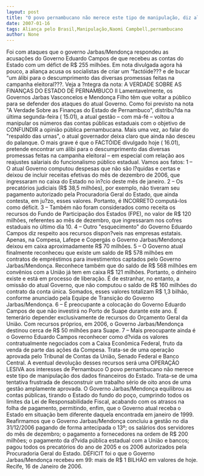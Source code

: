 ```yaml
---
layout: post
title: "O povo pernambucano não merece este tipo de manipulação, diz aliança"
date: 2007-01-16
tags: Aliança pelo Brasil,Manipulação,Naomi Campbell,pernambucano
author: None
---
```

Foi com&nbsp;ataques que o governo Jarbas/Mendonça respondeu&nbsp;as acusações&nbsp;do Governo Eduardo Campos de que recebeu as contas do Estado com um défict de R$ 255 milhões. Em nota divulgada agora há pouco,&nbsp;a aliança acusa&nbsp;os socialistas de criar um “factóide???&nbsp;e de&nbsp;bucar “um álibi para o descumprimento das diversas promessas feitas na campanha eleitoral???.
Veja a ?ntegra da nota: 
A VERDADE SOBRE AS FINANÇAS DO ESTADO DE PERNAMBUCO II 
Lamentavelmente, os Governos Jarbas Vasconcelos e Mendonça Filho têm que voltar a público para se defender dos ataques do atual Governo. Como foi previsto na nota \"A Verdade Sobre as Finanças do Estado de Pernambuco\", distribu?da na última segunda-feira ( 15.01), a atual gestão – com má-fé – voltou a manipular os números das contas públicas estaduais com o objetivo de CONFUNDIR a opinião pública pernambucana.
Mais uma vez, ao falar do \"respaldo das urnas\", o atual governador deixa claro que ainda não desceu do palanque. O mais grave é que o FACTÓIDE divulgado hoje ( 16.01), pretende encontrar um álibi para o descumprimento das diversas promessas feitas na campanha eleitoral – em especial com relação aos reajustes salariais do funcionalismo público estadual. Vamos aos fatos:
1 – O atual Governo computou despesas que não são l?quidas e certas e deixou de incluir receitas efetivas do mês de dezembro de 2006, que ingressaram no caixa do Estado no in?cio deste mês de janeiro. 
2 – Os precatórios judiciais (R$ 38,5 milhões), por exemplo, não tiveram seu pagamento autorizado pela Procuradoria Geral do Estado, que ainda contesta, em ju?zo, esses valores. Portanto, é INCORRETO computá-los como déficit. 
3 – Também não foram considerados como receita os recursos do Fundo de Participação dos Estados (FPE), no valor de R$ 120 milhões, referentes ao mês de dezembro, que ingressaram nos cofres estaduais no último dia 10. 
4 – Outro \"esquecimento\" do Governo Eduardo Campos diz respeito aos recursos dispon?veis nas empresas estatais. Apenas, na Compesa, Lafepe e Copergás o Governo Jarbas/Mendonça deixou em caixa aproximadamente R$ 70 milhões. 
5 – O Governo atual finalmente reconheceu que existe um saldo de R$ 578 milhões em contratos de empréstimos para investimentos captados pelo Governo Jarbas/Mendonça. Reconhece também que do saldo de R$ 568 milhões em convênios com a União já tem em caixa R$ 121 milhões. Portanto, o dinheiro existe e está em processo de liberação. É de estranhar, no entanto, a omissão do atual Governo, que não computou o saldo de R$ 160 milhões do contrato da conta única. Somados, esses valores totalizam R$ 1,3 bilhão, conforme anunciado pela Equipe de Transição do Governo Jarbas/Mendonça. 
6 – É preocupante a colocação do Governo Eduardo Campos de que não investirá no Porto de Suape durante este ano. É temerário depender exclusivamente de recursos do Orçamento Geral da União. Com recursos próprios, em 2006, o Governo Jarbas/Mendonça destinou cerca de R$ 50 milhões para Suape. 
7 – Mais preocupante ainda é o Governo Eduardo Campos reconhecer como d?vida os valores contratualmente negociados com a Caixa Econômica Federal, fruto da venda de parte das ações da Compesa. Trata-se de uma operação aprovada pelo Tribunal de Contas da União, Senado Federal e Banco Central. A eventual devolução desses recursos será uma OPERAÇÃO LESIVA aos interesses de Pernambuco 
O povo pernambucano não merece este tipo de manipulação dos dados financeiros do Estado. Trata-se de uma tentativa frustrada de desconstruir um trabalho sério de oito anos de uma gestão amplamente aprovada. 
O Governo Jarbas/Mendonça equilibrou as contas públicas, tirando o Estado do fundo do poço, cumprindo todos os limites da Lei de Responsabilidade Fiscal, acabando com os atrasos na folha de pagamento, permitindo, enfim, que o Governo atual receba o Estado em situação bem diferente daquela encontrada em janeiro de 1999. 
Reafirmamos que o Governo Jarbas/Mendonça concluiu a gestão no dia 31/12/2006 pagando de forma antecipada o 13º; os salários dos servidores do mês de dezembro; o pagamento a fornecedores na ordem de R$ 200 milhões; o pagamento da d?vida pública estadual com a União e bancos; pagou todos os precatórios do ano de 2005 e os 2006 autorizados pela Procuradoria Geral do Estado. 
DÉFICIT foi o que o Governo Jarbas/Mendonça recebeu em 99: mais de R$ 1 BILHÃO em valores de hoje. 
Recife, 16 de Janeiro de 2006. 